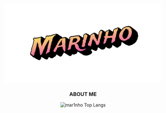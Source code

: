 <div align="center">
  <img src="marinho.gif">
</div>

<div align="center">
  
### ABOUT ME

</div>

<div align="center">
  
  ![mar1nho Top Langs](https://github-readme-stats.vercel.app/api/top-langs/?username=mar1nho&layout=compact&style=for-the-badge&title_color=FFA233&text_color=FFFFFF&bg_color=000000&border_color=FFFFFF&show_icons=true&icon_color=F2F2F2&rank_icon=github)

</div>

